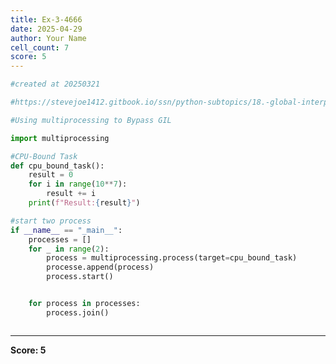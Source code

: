 ```yaml
---
title: Ex-3-4666
date: 2025-04-29
author: Your Name
cell_count: 7
score: 5
---
```


```python
#created at 20250321
```


```python
#https://stevejoe1412.gitbook.io/ssn/python-subtopics/18.-global-interpreter-lock-gil
```


```python
#Using multiprocessing to Bypass GIL
```


```python
import multiprocessing
```


```python
#CPU-Bound Task
def cpu_bound_task():
    result = 0
    for i in range(10**7):
        result += i
    print(f"Result:{result}")
```


```python
#start two process
if __name__ == "_main__":
    processes = []
    for _ in range(2):
        process = multiprocessing.process(target=cpu_bound_task)
        processe.append(process)
        process.start()


    for process in processes:
        process.join()
```


```python

```


---
**Score: 5**